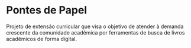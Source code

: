 # Pontes de Papel
Projeto de extensão curricular que visa o objetivo de atender à demanda crescente da comunidade acadêmica por ferramentas de busca de livros acadêmicos de forma digital.
